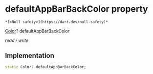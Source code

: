 


# defaultAppBarBackColor property




    *[<Null safety>](https://dart.dev/null-safety)*


[Color](https://api.flutter.dev/flutter/dart-ui/Color-class.html)? defaultAppBarBackColor
  
_read / write_






## Implementation

```dart
static Color? defaultAppBarBackColor;


```







